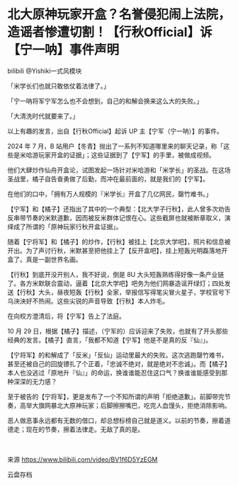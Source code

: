 # 北大原神玩家开盒？名誉侵犯闹上法院，造谣者惨遭切割！【行秋Official】诉【宁一呐】事件声明

bilibili @Yishiki一式风模块

「米学长们也就只敢依仗着法律了。」

「宁一呐将军宁军怎么也不会想到，自己的和解会换来这么大的失败。」

「大清洗时代就要来了。」

以上有趣的发言，出自【行秋Official】起诉 UP 主【宁军（宁一呐）】的事件。

2024 年 7 月，B 站用户【冬青】抛出了一系列不知道哪里来的聊天记录，称「这些是米哈游玩家开盒的证据」；这些证据到了【宁军】的手里，被做成视频。

他们大肆炒作仙舟开盒论，试图发起一场针对米哈游和「米学长」的圣战。在这场圣战里，橘子自告奋勇做了后勤，而冲在最前面的，就是我们的【宁军】。

在他们的口中，「拥有万人规模的『米学长』开盒了几亿网民，罄竹难书。」

【宁军】和【橘子】还指出了其中的一个典型：【北大学子行秋】，此人曾多次劝告反串带节奏的米默道歉，因而被反米群体记恨在心。这些截屏也就被断章取义，演绎成了所谓的「原神玩家行秋开盒证据」。

随着【宁将军】和【橘子】的炒作，【行秋】被挂上【北京大学吧】，照片和信息被开出。为了声讨行秋，米默甚至把他挂上了【反开盒吧】，挂上短轰光明磊落地开盒了。真是一副世界名画。

【行秋】到底开没开别人，我不好说，倒是 8U 大头短轰熟练得好像一条产业链了。各方米默联合震动，逼着【北京大学吧】吧务为他们网暴造谣开绿灯；四处发送【行秋】大头，昼夜短轰【行秋】全家，举报信写得笔尖冒火星子，学校官号下乌泱泱好不热闹。这些尖锐的声音导致【行秋】本人炸毛。

在向校方澄清后，将【宁军】告上了法庭。

10 月 29 日，根据【橘子】描述，（宁军的）应诉迎来了失败，也就有了开头那些经典的发言。【橘子】直言，「我都不知道【宁军】他是不是真的反『仙』」。

【宁将军】的和解成了「反米」「反仙」运动里最大的失败。这次逃跑罄竹难书，甚至还被自己的回旋镖扎了个正着，「忠诚不绝对，就是绝对不忠诚」。而【橘子】本人也没逃过「原地升『仙』」的命运，换谁谁能忍住这口气？换谁谁能感受到那种深深的无力感？

至于被告的【宁将军】，更是发布了一个不知所谓的声明「拒绝道歉」。前脚带完节奏，高举大旗网暴北大原神玩家；后脚擦擦嘴巴，吃完人血馒头，拒绝消除影响。

恶人做恶事永远都有无数的借口，却总想标榜自己就是道义。以前的节奏，擦着道德走；现在的节奏，擦着法律走。无敌了真的是。

　

来源 https://www.bilibili.com/video/BV1f6D5YzEGM

云盘存档
